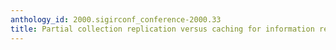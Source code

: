 ```yaml
---
anthology_id: 2000.sigirconf_conference-2000.33
title: Partial collection replication versus caching for information retrieval systems
---
```


